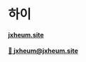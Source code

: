 # 하이
#### [jxheum.site](https://jxheum.site)
#### [📧 jxheum@jxheum.site](mailto:jxheum@jxheum.site)
